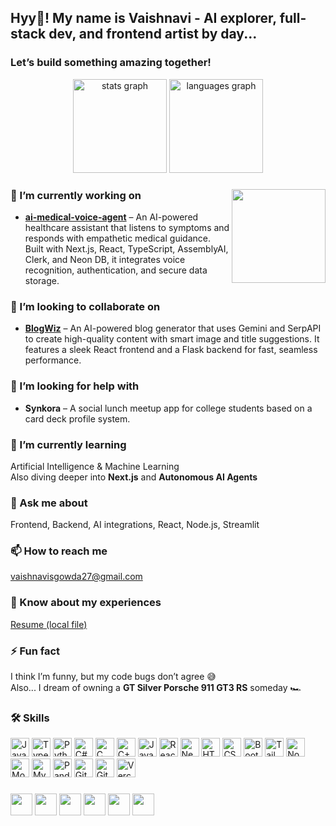 <h2 align="left">Hyy👋! My name is Vaishnavi - AI explorer, full-stack dev, and frontend artist by day...
 </h2>
<h3>Let’s build something amazing together!</h3>

<div align="center">
  <img src="https://github-readme-stats.vercel.app/api?username=Vaishnavigowda27&hide_title=false&hide_rank=false&show_icons=true&include_all_commits=true&count_private=true&disable_animations=false&theme=dracula&locale=en&hide_border=false" height="150" alt="stats graph" />
  <img src="https://github-readme-stats.vercel.app/api/top-langs?username=Vaishnavigowda27&locale=en&hide_title=false&layout=compact&card_width=320&langs_count=10&theme=dracula&hide_border=false" height="150" alt="languages graph" />
  <br />
</div>

###

<img align="right" height="150" src="https://i.imgflip.com/65efzo.gif" />

###

<div align="left">

### 🔭 I’m currently working on
- [**ai-medical-voice-agent**](https://github.com/Vaishnavigowda27/ai-medical-voice-agent) –  An AI-powered healthcare assistant that listens to symptoms and responds with empathetic medical guidance.
Built with Next.js, React, TypeScript, AssemblyAI, Clerk, and Neon DB, it integrates voice recognition, authentication, and secure data storage.

### 👯 I’m looking to collaborate on
- [**BlogWiz**](https://github.com/Vaishnavigowda27/BlogWiz) – An AI-powered blog generator that uses Gemini and SerpAPI to create high-quality content with smart image and title suggestions. It features a sleek React frontend and a Flask backend for fast, seamless performance.

### 🤝 I’m looking for help with
- **Synkora** – A social lunch meetup app for college students based on a card deck profile system.

### 🌱 I’m currently learning
Artificial Intelligence & Machine Learning  
Also diving deeper into **Next.js** and **Autonomous AI Agents**

### 💬 Ask me about
Frontend, Backend, AI integrations, React, Node.js, Streamlit

### 📫 How to reach me
vaishnavisgowda27@gmail.com

### 📄 Know about my experiences
<a href="file:///C:/Users/Vaishnavi/Documents/vaishu%20(1).pdf">Resume (local file)</a>

### ⚡ Fun fact
I think I’m funny, but my code bugs don’t agree 😅  
Also... I dream of owning a **GT Silver Porsche 911 GT3 RS** someday 🏎️

</div>

###

<h3 align="left">🛠️ Skills</h3>

<div align="left">

<!-- Programming Languages -->
<img src="https://cdn.jsdelivr.net/gh/devicons/devicon/icons/javascript/javascript-original.svg" height="30" alt="JavaScript"/>
<img src="https://cdn.jsdelivr.net/gh/devicons/devicon/icons/typescript/typescript-original.svg" height="30" alt="TypeScript"/>
<img src="https://cdn.jsdelivr.net/gh/devicons/devicon/icons/python/python-original.svg" height="30" alt="Python"/>
<img src="https://cdn.jsdelivr.net/gh/devicons/devicon/icons/csharp/csharp-original.svg" height="30" alt="C#"/>
<img src="https://cdn.jsdelivr.net/gh/devicons/devicon/icons/c/c-original.svg" height="30" alt="C"/>
<img src="https://cdn.jsdelivr.net/gh/devicons/devicon/icons/cplusplus/cplusplus-original.svg" height="30" alt="C++"/>
<img src="https://cdn.jsdelivr.net/gh/devicons/devicon/icons/java/java-original.svg" height="30" alt="Java"/>

<!-- Frontend -->
<img src="https://cdn.jsdelivr.net/gh/devicons/devicon/icons/react/react-original.svg" height="30" alt="React"/>
<img src="https://cdn.jsdelivr.net/gh/devicons/devicon/icons/nextjs/nextjs-original.svg" height="30" alt="Next.js"/>
<img src="https://cdn.jsdelivr.net/gh/devicons/devicon/icons/html5/html5-original.svg" height="30" alt="HTML"/>
<img src="https://cdn.jsdelivr.net/gh/devicons/devicon/icons/css3/css3-original.svg" height="30" alt="CSS"/>
<img src="https://cdn.jsdelivr.net/gh/devicons/devicon/icons/bootstrap/bootstrap-original.svg" height="30" alt="Bootstrap"/>
<img src="https://cdn.jsdelivr.net/gh/devicons/devicon/icons/tailwindcss/tailwindcss-original.svg" height="30" alt="Tailwind CSS"/>

<!-- Backend -->
<img src="https://cdn.jsdelivr.net/gh/devicons/devicon/icons/nodejs/nodejs-original.svg" height="30" alt="Node.js"/>

<!-- Database -->
<img src="https://cdn.jsdelivr.net/gh/devicons/devicon/icons/mongodb/mongodb-original.svg" height="30" alt="MongoDB"/>
<img src="https://cdn.jsdelivr.net/gh/devicons/devicon/icons/mysql/mysql-original.svg" height="30" alt="MySQL"/>

<!-- AI/ML -->
<img src="https://cdn.jsdelivr.net/gh/devicons/devicon/icons/pandas/pandas-original.svg" height="30" alt="Pandas"/>

<!-- Tools -->
<img src="https://cdn.jsdelivr.net/gh/devicons/devicon/icons/git/git-original.svg" height="30" alt="Git"/>
<img src="https://cdn.jsdelivr.net/gh/devicons/devicon/icons/github/github-original.svg" height="30" alt="GitHub"/>
<img src="https://www.vectorlogo.zone/logos/vercel/vercel-icon.svg" height="30" alt="Vercel"/>

</div>

###

<div align="left">
  <img src="https://img.shields.io/static/v1?message=Youtube&logo=youtube&label=&color=FF0000&logoColor=white&labelColor=&style=for-the-badge" height="35" />
  <img src="https://img.shields.io/static/v1?message=Instagram&logo=instagram&label=&color=E4405F&logoColor=white&labelColor=&style=for-the-badge" height="35" />
  <img src="https://img.shields.io/static/v1?message=Twitch&logo=twitch&label=&color=9146FF&logoColor=white&labelColor=&style=for-the-badge" height="35" />
  <img src="https://img.shields.io/static/v1?message=Discord&logo=discord&label=&color=7289DA&logoColor=white&labelColor=&style=for-the-badge" height="35" />
  <img src="https://img.shields.io/static/v1?message=Gmail&logo=gmail&label=&color=D14836&logoColor=white&labelColor=&style=for-the-badge" height="35" />
  <img src="https://img.shields.io/static/v1?message=LinkedIn&logo=linkedin&label=&color=0077B5&logoColor=white&labelColor=&style=for-the-badge" height="35" />
</div>
